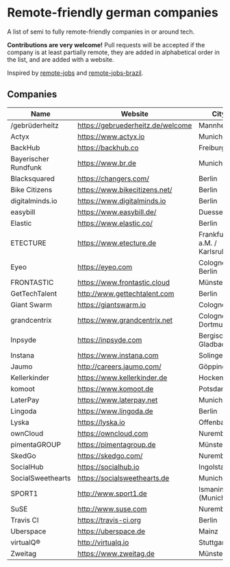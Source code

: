 # Remote-friendly german companies

A list of semi to fully remote-friendly companies in or around tech.

**Contributions are very welcome!** Pull requests will be accepted if the
company is at least partially remote, they are added in alphabetical order in
the list, and are added with a website.

Inspired by [remote-jobs](https://github.com/jessicard/remote-jobs) and
[remote-jobs-brazil](https://github.com/lerrua/remote-jobs-brazil).

## Companies

Name | Website | City
---- | ------- | ----
/gebrüderheitz | https://gebruederheitz.de/welcome | Mannheim
Actyx | https://www.actyx.io | Munich
BackHub | https://backhub.co | Freiburg
Bayerischer Rundfunk | https://www.br.de | Munich
Blacksquared | https://changers.com/ | Berlin
Bike Citizens | https://www.bikecitizens.net/ | Berlin
digitalminds.io | https://www.digitalminds.io | Berlin
easybill | https://www.easybill.de/ | Duesseldorf
Elastic | https://www.elastic.co/ | Berlin
ETECTURE | https://www.etecture.de | Frankfurt a.M. / Karlsruhe
Eyeo | https://eyeo.com | Cologne / Berlin
FRONTASTIC | https://www.frontastic.cloud | Münster
GetTechTalent | http://www.gettechtalent.com | Berlin
Giant Swarm | https://giantswarm.io | Cologne
grandcentrix | https://www.grandcentrix.net | Cologne / Dortmund
Inpsyde | https://inpsyde.com | Bergisch Gladbach
Instana | https://www.instana.com | Solingen
Jaumo | http://careers.jaumo.com/ | Göppingen
Kellerkinder | https://www.kellerkinder.de | Hockenheim
komoot | https://www.komoot.de | Potsdam
LaterPay | https://www.laterpay.net | Munich
Lingoda | https://www.lingoda.de | Berlin
Lyska | https://lyska.io | Offenbach
ownCloud | https://owncloud.com | Nuremberg
pimentaGROUP | https://pimentagroup.de | Münster
SkedGo | https://skedgo.com/ | Nuremberg
SocialHub | https://socialhub.io | Ingolstadt
SocialSweethearts | https://socialsweethearts.de | Munich
SPORT1 | http://www.sport1.de | Ismaning (Munich)
SuSE | http://www.suse.com | Nuremberg
Travis CI | https://travis-ci.org | Berlin
Uberspace | https://uberspace.de | Mainz
virtualQ® | http://virtualq.io | Stuttgart
Zweitag | https://www.zweitag.de | Münster
